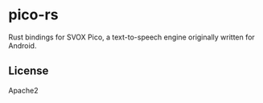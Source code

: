 # pico-rs
Rust bindings for SVOX Pico, a text-to-speech engine originally written for Android.

## License
Apache2
